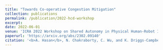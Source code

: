 ```yaml
---
title: "Towards Co-operative Congestion Mitigation"
collection: publications
permalink: /publication/2022-hcd-workshop
excerpt: 
date: 2022-06-01
venue: 'ICRA 2022 Workshop on Shared Autonomy in Physical Human-Robot Interaction: Adaptability and Trust'
paperurl: 'https://arxiv.org/abs/2302.09140'
citation: '<b>A. Hasan</b>, N. Chakraborty, C. Wu, and K. Driggs-Campbell. &quot; Towards Co-operative Congestion Mitigation &quot; <i>IEEE ICRA 2022 Workshop on Shared Autonomy in Physical Human-Robot Interaction: Adaptability and Trust</i>'
---
```


